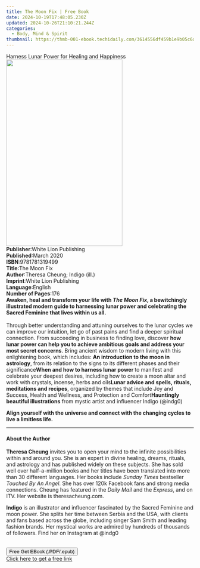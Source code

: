 ```yaml
---
title: The Moon Fix | Free Book
date: 2024-10-19T17:48:05.230Z
updated: 2024-10-26T21:10:21.244Z
categories:
  - Body, Mind & Spirit
thumbnail: https://thmb-001-ebook.techidaily.com/3614556df459b1e9b05c6a5895fde42099ceaf9bdc4acc2376c809d6e9f800c4.jpg
---
```

<main id="book-container">
  <div class="flex flex-col">
    <div class="book-brief flex-1 py-6 px-4 sm:p-6 md:py-10 md:px-8">
      <!-- brief-->
      <div class="book-brief-main">
        Harness Lunar Power for Healing and Happiness
      </div>
    </div>
    <div
      class="book-meta-info flex-1 grid gap-4 col-start-1 col-end-3 row-start-1 sm:mb-6 sm:grid-cols-4 lg:gap-6 lg:col-start-2 lg:row-end-6 lg:row-span-6 lg:mb-0"
    >
      <div
        class="book-meta-info-left place-content-center mt-4 p-4 text-sm leading-6 col-start-2 col-span-2 dark:text-slate-400"
      >
        <img
          class="w-full h-500 object-cover rounded-lg sm:h-255 sm:col-span-2 lg:col-span-full"
          src="https://img-001-ebook.techidaily.com/11a09f1d62a2eba1772b9681facc382af6a55eb98f4fffee8d1c4d4a27308cdb.jpg"
          alt=""
          width="312"
          height="500"
        />
      </div>
      <div
        class="book-meta-info-right mt-2 col-start-1 row-start-2 col-span-3 self-center"
      >
        <!-- meta data  -->
        <div class="flex flex-col px-4 md:px-8">
          <div class="flex-1">
            <strong>Publisher</strong>:<span class="px-2"
              >White Lion Publishing</span
            >
          </div>
          <div class="flex-1">
            <strong>Published</strong>:<span class="px-2">March 2020</span>
          </div>
          <div class="flex-1">
            <strong>ISBN</strong>:<span class="px-2">9781781319499</span>
          </div>
          <div class="flex-1">
            <strong>Title</strong>:<span class="px-2">The Moon Fix</span>
          </div>
          <div class="flex-1">
            <strong>Author</strong>:<span class="px-2"
              >Theresa Cheung; Indigo (ill.)</span
            >
          </div>
          <div class="flex-1">
            <strong>Imprint</strong>:<span class="px-2"
              >White Lion Publishing</span
            >
          </div>
          <div class="flex-1">
            <strong>Language</strong>:<span class="px-2">English</span>
          </div>
          <div class="flex-1">
            <strong>Number of Pages</strong>:<span class="px-2">176</span>
          </div>
        </div>
      </div>
    </div>
    <div class="book-description flex-1 py-6 px-4 sm:p-6 md:py-10 md:px-8">
      <div class="book-description-main">
        <div accordion-content="" id="description">
          <b
            >Awaken, heal and transform your life with <i>The Moon Fix</i>, a
            bewitchingly illustrated modern guide to harnessing lunar
            power&nbsp;and celebrating the Sacred Feminine that lives within us
            all.</b
          ><br /><br />
          Through better understanding and attuning ourselves&nbsp;to the lunar
          cycles we can improve our intuition, let go of past pains and find a
          deeper spiritual connection. From succeeding in business to finding
          love, discover
          <b
            >how lunar power can help you to achieve ambitious goals and address
            your most secret concerns</b
          >. Bring ancient wisdom to modern living with this enlightening book,
          which includes: <b>An introduction to the moon in astrology</b>, from
          its relation to the signs to its different phases and their
          significance<b>When and how to harness lunar power&nbsp;</b>to
          manifest and celebrate your deepest desires, including how to create a
          moon altar and work with crystals, incense, herbs and oils<b
            >Lunar advice and spells, rituals, meditations and recipes</b
          >, organized by themes that include Joy and Success, Health and
          Wellness, and Protection and Comfort<b
            >Hauntingly beautiful illustrations</b
          >&nbsp;from mystic artist and influencer Indigo (@indg0)
          <p>
            <b
              >Align yourself with the universe and connect with the changing
              cycles to live a limitless life.</b
            >
          </p>
        </div>
        <div class="accordion-fader"></div>
      </div>
    </div>
    <div class="book-excerpts flex-1 py-6 px-4 sm:p-6 md:py-10 md:px-8">
      <!-- excerpts-->
      <div class="book-excerpts-main">
        <hr />
        <h4 class="placeholder placeholder-heading">
          <span>About the Author</span>
        </h4>
        <p></p>
        <p>
          <b>Theresa Cheung</b> invites you to open your mind to the infinite
          possibilities within and around you. She is an expert in divine
          healing, dreams, rituals, and astrology and has published widely on
          these subjects. She has sold well over half-a-million books and her
          titles have been translated into more than 30 different languages. Her
          books include <i>Sunday Times</i> bestseller
          <i>Touched By An Angel</i>. She has over 120k Facebook fans and strong
          media connections. Cheung has featured in the <i>Daily Mail</i> and
          the <i>Express</i>, and on ITV. Her website is theresacheung.com.
        </p>
        <p>
          <b>Indigo</b> is an illustrator and influencer fascinated by the
          Sacred Feminine and moon power. She splits her time between Serbia and
          the USA, with clients and fans based across the globe, including
          singer Sam Smith and leading fashion brands. Her mystical works are
          admired by hundreds of thousands of followers. Find her on Instagram
          at @indg0<br />
          &nbsp;
        </p>
        <p></p>
      </div>
    </div>
    <div
      class="book-about-author flex-1 py-6 px-4 sm:p-6 md:py-10 md:px-8"
    ></div>
    <div class="book-free-get flex-1 py-6 px-4 sm:p-6 md:py-10 md:px-8">
      <button
        id="btn-free-get"
        class="bg-blue-500 hover:bg-blue-700 text-white font-bold py-2 px-4 rounded"
      >
        Free Get EBook (.PDF/.epub)
      </button>
      <div id="countdown-display" class="px-2 text-lg mt-2"></div>
      <a
        id="free-link"
        class="hidden bg-blue-500 hover:bg-blue-700 text-white font-bold py-2 px-4 rounded"
        href="https://www.ebooks.com/en-us/book/210197243/the-moon-fix/theresa-cheung/"
        target="_blank"
        >Click here to get a free link</a
      >
    </div>
    <script>
      let countdownTime = 0;
      let countdownInterval = null;
      document
        .getElementById('btn-free-get')
        .addEventListener('click', startCountdown);
      function startCountdown() {
        countdownTime = new Date().getTime() + 60000 * 3;
        countdownInterval = setInterval(updateCountdown, 1000);
        document.getElementById('btn-free-get').disabled = true;
        document
          .getElementById('btn-free-get')
          .classList.add('bg-gray-500', 'cursor-not-allowed');
      }
      function updateCountdown() {
        let currentTime = new Date().getTime();
        let timeLeft = countdownTime - currentTime;
        let secondsLeft = Math.floor(timeLeft / 1000);
        document.getElementById('countdown-display').innerHTML =
          `Remaining time: ${secondsLeft} seconds.`;
        if (secondsLeft <= 0) {
          clearInterval(countdownInterval);
          document.getElementById('btn-free-get').classList.add('hidden');
          document.getElementById('free-link').classList.remove('hidden');
          document.getElementById('countdown-display').innerHTML = '';
        }
      }
    </script>
  </div>
</main>

<ins class="adsbygoogle"
      style="display:block"
      data-ad-client="ca-pub-7571918770474297"
      data-ad-slot="8358498916"
      data-ad-format="auto"
      data-full-width-responsive="true"></ins>
    